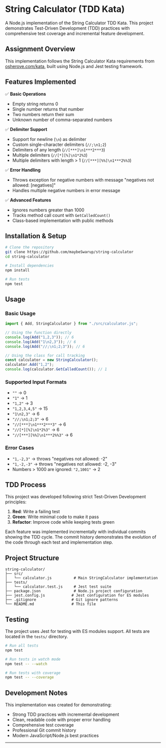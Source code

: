 # String Calculator (TDD Kata)

A Node.js implementation of the String Calculator TDD Kata. This project demonstrates Test-Driven Development (TDD) practices with comprehensive test coverage and incremental feature development.

## Assignment Overview

This implementation follows the String Calculator Kata requirements from [osherove.com/kata](http://osherove.com/kata), built using Node.js and Jest testing framework.

## Features Implemented

✅ **Basic Operations**

- Empty string returns 0
- Single number returns that number
- Two numbers return their sum
- Unknown number of comma-separated numbers

✅ **Delimiter Support**

- Support for newline (`\n`) as delimiter
- Custom single-character delimiters (`//;\n1;2`)
- Delimiters of any length (`//[***]\n1***2***3`)
- Multiple delimiters (`//[*][%]\n1*2%3`)
- Multiple delimiters with length > 1 (`//[***][%%]\n1***2%%3`)

✅ **Error Handling**

- Throws exception for negative numbers with message "negatives not allowed: [negatives]"
- Handles multiple negative numbers in error message

✅ **Advanced Features**

- Ignores numbers greater than 1000
- Tracks method call count with `GetCalledCount()`
- Class-based implementation with public methods

## Installation & Setup

```bash
# Clone the repository
git clone https://github.com/maybeSwarup/string-calculator
cd string-calculator

# Install dependencies
npm install

# Run tests
npm test
```

## Usage

### Basic Usage

```javascript
import { Add, StringCalculator } from "./src/calculator.js";

// Using the function directly
console.log(Add("1,2,3")); // 6
console.log(Add("1\n2,3")); // 6
console.log(Add("//;\n1;2;3")); // 6

// Using the class for call tracking
const calculator = new StringCalculator();
calculator.Add("1,2");
console.log(calculator.GetCalledCount()); // 1
```

### Supported Input Formats

- `""` → 0
- `"1"` → 1
- `"1,2"` → 3
- `"1,2,3,4,5"` → 15
- `"1\n2,3"` → 6
- `"//;\n1;2;3"` → 6
- `"//[***]\n1***2***3"` → 6
- `"//[*][%]\n1*2%3"` → 6
- `"//[***][%%]\n1***2%%3"` → 6

### Error Cases

- `"1,-2,3"` → throws "negatives not allowed: -2"
- `"1,-2,-3"` → throws "negatives not allowed: -2, -3"
- Numbers > 1000 are ignored: `"2,1001"` → 2

## TDD Process

This project was developed following strict Test-Driven Development principles:

1. **Red**: Write a failing test
2. **Green**: Write minimal code to make it pass
3. **Refactor**: Improve code while keeping tests green

Each feature was implemented incrementally with individual commits showing the TDD cycle. The commit history demonstrates the evolution of the code through each test and implementation step.

## Project Structure

```
string-calculator/
├── src/
│   └── calculator.js          # Main StringCalculator implementation
├── tests/
│   └── calculator.test.js     # Jest test suite
├── package.json               # Node.js project configuration
├── jest.config.js            # Jest configuration for ES modules
├── .gitignore                # Git ignore patterns
└── README.md                 # This file
```

## Testing

The project uses Jest for testing with ES modules support. All tests are located in the `tests/` directory.

```bash
# Run all tests
npm test

# Run tests in watch mode
npm test -- --watch

# Run tests with coverage
npm test -- --coverage
```

## Development Notes

This implementation was created for demonstrating:

- Strong TDD practices with incremental development
- Clean, readable code with proper error handling
- Comprehensive test coverage
- Professional Git commit history
- Modern JavaScript/Node.js best practices

---
